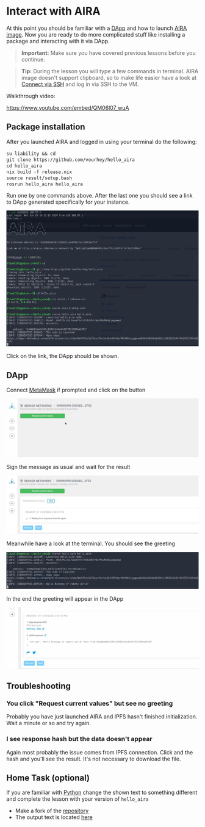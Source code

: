 # Interact with AIRA

At this point you should be familiar with a [DApp](/docs/get-weather-on-fuji-mountain/) and how to launch [AIRA image](/docs/aira-installation-on-vb/).
Now you are ready to do more complicated stuff like installing a package and interacting with it via DApp.

> **Important:**
> Make sure you have covered previous lessons before you continue.


> **Tip:**
> During the lesson you will type a few commands in terminal. AIRA image doesn't support clipboard, so to make life easier have a look at [Connect via SSH](/docs/aira-connecting-via-ssh/) and log in via SSH to the VM.

Walkthrough video:

https://www.youtube.com/embed/QM06l07_wuA

## Package installation

After you launched AIRA and logged in using your terminal do the following:

```
su liability && cd
git clone https://github.com/vourhey/hello_aira
cd hello_aira
nix build -f release.nix
source result/setup.bash
rosrun hello_aira hello_aira
```

Run one by one commands above. After the last one you should see a link to DApp generated specifically for your instance.

![Terminal with AIRA](./images/aira_hello_terminal.jpg "Terminal with AIRA")

Click on the link, the DApp should be shown.

## DApp 

Connect [MetaMask](http://metamask.io/) if prompted and click on the button

![Request connection in Robonomics Dapp](./images/aira_hello_dapp.jpg "Request connection in Robonomics Dapp")

Sign the message as usual and wait for the result

![Wait for Result of request](./images/aira_hello_dapp_2.jpg "Wait for Result of request")

Meanwhile have a look at the terminal. You should see the greeting

![AIRA greeting in terminal](./images/aira_hello_terminal_2.jpg "AIRA greeting in terminal")

In the end the greeting will appear in the DApp

![Robonomics DApp Greeting for AIRA](./images/aira_hello_dapp_3.jpg "Robonomics DApp Greeting for AIRA")

## Troubleshooting

### You click "Request current values" but see no greeting

Probably you have just launched AIRA and IPFS hasn't finished initialization. Wait a minute or so and try again.

### I see response hash but the data doesn't appear

Again most probably the issue comes from IPFS connection. Click and the hash and you'll see the result. It's not necessary to download the file.

## Home Task (optional)

If you are familiar with [Python](https://www.python.org/) change the shown text to something different and complete the lesson with your version of `hello_aira`

- Make a fork of the [repository](https://github.com/vourhey/hello_aira)
- The output text is located [here](https://github.com/Vourhey/hello_aira/blob/master/scripts/hello_aira#L45)

